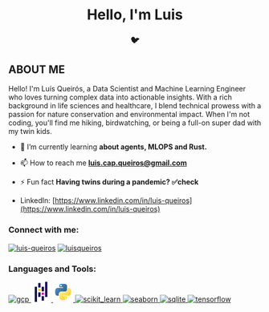 <h1 align="center">Hello, I'm Luis</h1>
<h3 align="center">🐦</h3>

## ABOUT ME

Hello! I'm Luís Queirós, a Data Scientist and Machine Learning Engineer who loves turning complex data into actionable insights. With a rich background in life sciences and healthcare, I blend technical prowess with a passion for nature conservation and environmental impact. When I'm not coding, you'll find me hiking, birdwatching, or being a full-on super dad  with my twin kids.

- 🌱 I’m currently learning **about agents, MLOPS and Rust.**



- 📫 How to reach me **[luis.cap.queiros@gmail.com](mailto:luis.cap.queiros@gmail.com)**

- ⚡ Fun fact **Having twins during a pandemic? :white_check_mark:check**

- LinkedIn: [https://www.linkedin.com/in/luis-queiros](https://www.linkedin.com/in/luis-queiros)



<h3 align="left">Connect with me:</h3>
<p align="left">

<a href="https://linkedin.com/in/luis-queiros" target="blank"><img align="center" src="https://raw.githubusercontent.com/rahuldkjain/github-profile-readme-generator/master/src/images/icons/Social/linked-in-alt.svg" alt="luis-queiros" height="30" width="40" /></a>
<a href="https://kaggle.com/luisqueiros" target="blank"><img align="center" src="https://raw.githubusercontent.com/rahuldkjain/github-profile-readme-generator/master/src/images/icons/Social/kaggle.svg" alt="luisqueiros" height="30" width="40" /></a>
</p>

<h3 align="left">Languages and Tools:</h3>
<p align="left"> <a href="https://cloud.google.com" target="_blank" rel="noreferrer"> <img src="https://www.vectorlogo.zone/logos/google_cloud/google_cloud-icon.svg" alt="gcp" width="40" height="40"/> </a> <a href="https://pandas.pydata.org/" target="_blank" rel="noreferrer"> <img src="https://raw.githubusercontent.com/devicons/devicon/2ae2a900d2f041da66e950e4d48052658d850630/icons/pandas/pandas-original.svg" alt="pandas" width="40" height="40"/> </a> <a href="https://www.python.org" target="_blank" rel="noreferrer"> <img src="https://raw.githubusercontent.com/devicons/devicon/master/icons/python/python-original.svg" alt="python" width="40" height="40"/> </a> <a href="https://scikit-learn.org/" target="_blank" rel="noreferrer"> <img src="https://upload.wikimedia.org/wikipedia/commons/0/05/Scikit_learn_logo_small.svg" alt="scikit_learn" width="40" height="40"/> </a> <a href="https://seaborn.pydata.org/" target="_blank" rel="noreferrer"> <img src="https://seaborn.pydata.org/_images/logo-mark-lightbg.svg" alt="seaborn" width="40" height="40"/> </a> <a href="https://www.sqlite.org/" target="_blank" rel="noreferrer"> <img src="https://www.vectorlogo.zone/logos/sqlite/sqlite-icon.svg" alt="sqlite" width="40" height="40"/> </a> <a href="https://www.tensorflow.org" target="_blank" rel="noreferrer"> <img src="https://www.vectorlogo.zone/logos/tensorflow/tensorflow-icon.svg" alt="tensorflow" width="40" height="40"/> </a> </p>
